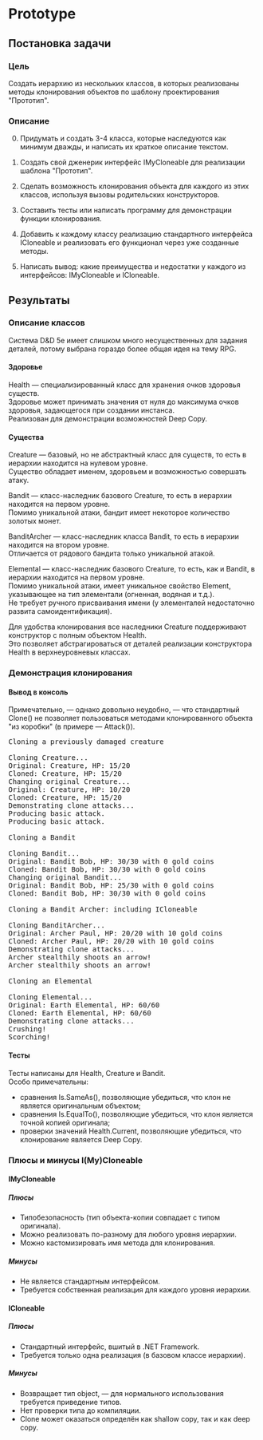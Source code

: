 # Prototype

## Постановка задачи

### Цель

Создать иерархию из нескольких классов, в которых реализованы методы клонирования объектов по шаблону проектирования "Прототип".

### Описание

0. Придумать и создать 3-4 класса, которые наследуются как минимум дважды, и написать их краткое описание текстом.

1. Создать свой дженерик интерфейс IMyCloneable для реализации шаблона "Прототип".

2. Сделать возможность клонирования объекта для каждого из этих классов, используя вызовы родительских конструкторов.

3. Составить тесты или написать программу для демонстрации функции клонирования.

4. Добавить к каждому классу реализацию стандартного интерфейса ICloneable и реализовать его функционал через уже созданные методы.

5. Написать вывод: какие преимущества и недостатки у каждого из интерфейсов: IMyCloneable и ICloneable.

## Результаты

### Описание классов

Система D&D 5e имеет слишком много несущественных для задания деталей, потому выбрана гораздо более общая идея на тему RPG.

#### Здоровье

Health &mdash; специализированный класс для хранения очков здоровья существ.<br/>
Здоровье может принимать значения от нуля до максимума очков здоровья, задающегося при создании инстанса.<br/>
Реализован для демонстрации возможностей Deep Copy.

#### Существа

Creature &mdash; базовый, но не абстрактный класс для существ, то есть в иерархии находится на нулевом уровне.<br/>
Существо обладает именем, здоровьем и возможностью совершать атаку.

Bandit &mdash; класс-наследник базового Creature, то есть в иерархии находится на первом уровне.<br/>
Помимо уникальной атаки, бандит имеет некоторое количество золотых монет.

BanditArcher &mdash; класс-наследник класса Bandit, то есть в иерархии находится на втором уровне.<br/>
Отличается от рядового бандита только уникальной атакой.

Elemental &mdash; класс-наследник базового Creature, то есть, как и Bandit, в иерархии находится на первом уровне.<br/>
Помимо уникальной атаки, имеет уникальное свойство Element, указывающее на тип элементали (огненная, водяная и т.д.).<br/>
Не требует ручного присваивания имени (у элементалей недостаточно развита самоидентификация).

Для удобства клонирования все наследники Creature поддерживают конструктор с полным объектом Health.<br/>
Это позволяет абстрагироваться от деталей реализации конструктора Health в верхнеуровневых классах.

### Демонстрация клонирования

#### Вывод в консоль

Примечательно, &mdash; однако довольно неудобно, &mdash; что стандартный Clone() не позволяет пользоваться методами клонированного объекта "из коробки" (в примере &mdash; Attack()).

<pre>
Cloning a previously damaged creature

Cloning Creature...
Original: Creature, HP: 15/20
Cloned: Creature, HP: 15/20
Changing original Creature...
Original: Creature, HP: 10/20
Cloned: Creature, HP: 15/20
Demonstrating clone attacks...
Producing basic attack.
Producing basic attack.

Cloning a Bandit

Cloning Bandit...
Original: Bandit Bob, HP: 30/30 with 0 gold coins
Cloned: Bandit Bob, HP: 30/30 with 0 gold coins
Changing original Bandit...
Original: Bandit Bob, HP: 25/30 with 0 gold coins
Cloned: Bandit Bob, HP: 30/30 with 0 gold coins

Cloning a Bandit Archer: including ICloneable

Cloning BanditArcher...
Original: Archer Paul, HP: 20/20 with 10 gold coins
Cloned: Archer Paul, HP: 20/20 with 10 gold coins
Demonstrating clone attacks...
Archer stealthily shoots an arrow!
Archer stealthily shoots an arrow!

Cloning an Elemental

Cloning Elemental...
Original: Earth Elemental, HP: 60/60
Cloned: Earth Elemental, HP: 60/60
Demonstrating clone attacks...
Crushing!
Scorching!
</pre>

#### Тесты

Тесты написаны для Health, Creature и Bandit.<br/>
Особо примечательны:
* сравнения Is.SameAs(), позволяющие убедиться, что клон не является оригинальным объектом;
* сравнения Is.EqualTo(), позволяющие убедиться, что клон является точной копией оригинала;
* проверки значений Health.Current, позволяющие убедиться, что клонирование является Deep Copy.

### Плюсы и минусы I(My)Cloneable

#### IMyCloneable

##### Плюсы

* Типобезопасность (тип объекта-копии совпадает с типом оригинала).
* Можно реализовать по-разному для любого уровня иерархии.
* Можно кастомизировать имя метода для клонирования.

##### Минусы

* Не является стандартным интерфейсом.
* Требуется собственная реализация для каждого уровня иерархии.

#### ICloneable

##### Плюсы

* Стандартный интерфейс, вшитый в .NET Framework.
* Требуется только одна реализация (в базовом классе иерархии).

##### Минусы

* Возвращает тип object, &mdash; для нормального использования требуется приведение типов.
* Нет проверки типа до компиляции.
* Clone может оказаться определён как shallow copy, так и как deep copy.
